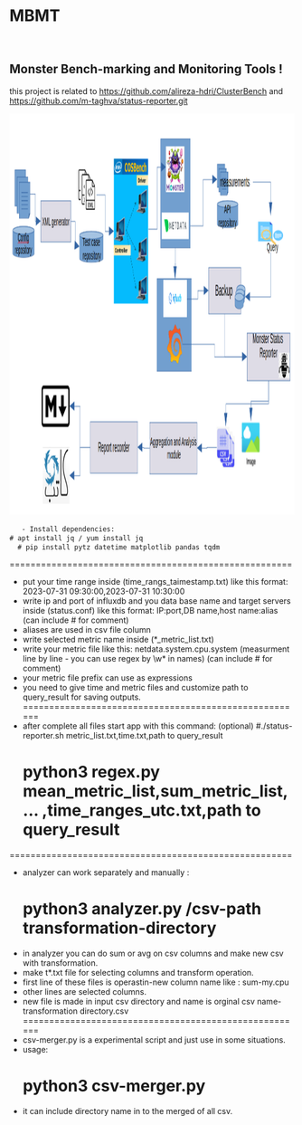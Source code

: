 # MBMT
‪<h2>Monster‬‬ ‫‪Bench-marking‬‬ ‫‪and‬‬ ‫‪Monitoring‬‬ ‫‪Tools‬‬ !</h2>

this project is related to https://github.com/alireza-hdri/ClusterBench and https://github.com/m-taghva/status-reporter.git

<img src="MBMT.png" width="1450" height="709"/>



       - Install dependencies:
    # apt install jq / yum install jq 
      # pip install pytz datetime matplotlib pandas tqdm  
======================================================
- put your time range inside (time_rangs_taimestamp.txt) like this format: 2023-07-31 09:30:00,2023-07-31 10:30:00
- write ip and port of influxdb and you data base name and target servers inside (status.conf) like this format: IP:port,DB name,host name:alias (can include # for comment)
- aliases are used in csv file column
- write selected metric name inside (*_metric_list.txt)
- write your metric file like this: netdata.system.cpu.system (measurment line by line - you can use regex by \\w* in names) (can include # for comment)
- your metric file prefix can use as expressions
- you need to give time and metric files and customize path to query_result for saving outputs.
======================================================
- after complete all files start app with this command:
    (optional) #./status-reporter.sh metric_list.txt,time.txt,path to query_result
    # python3 regex.py mean_metric_list,sum_metric_list, ... ,time_ranges_utc.txt,path to query_result
======================================================
- analyzer can work separately and manually :
    # python3 analyzer.py /csv-path  transformation-directory
- in analyzer you can do sum or avg on csv columns and make new csv with transformation.
- make t*.txt file for selecting columns and transform operation. 
- first line of these files is operastin-new column name like : sum-my.cpu
- other lines are selected columns.
- new file is made in input csv directory and name is orginal csv name-transformation directory.csv
======================================================
- csv-merger.py is a experimental script and just use in some situations.
- usage:
    # python3 csv-merger.py <path to parent of all query_results>
- it can include directory name in to the merged of all csv.
